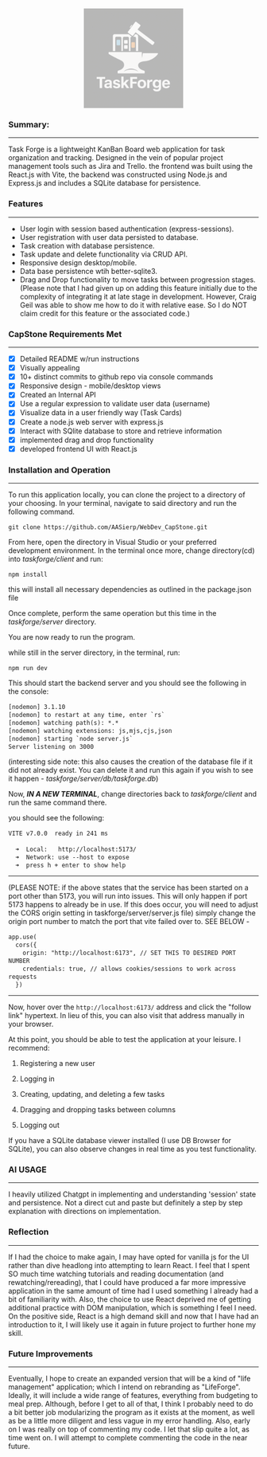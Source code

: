<h1><img src="./client/src/images/logodark.png" width = 200px style="display: block; margin: auto; opacity: .3;"></h1>

### Summary:

---

Task Forge is a lightweight KanBan Board web application for task organization and tracking. Designed in the vein of popular project management tools such as Jira and Trello. the frontend was built using the React.js with Vite, the backend was constructed using Node.js and Express.js and includes a SQLite database for persistence.

### Features

---

- User login with session based authentication (express-sessions).
- User registration with user data persisted to database.
- Task creation with database persistence.
- Task update and delete functionality via CRUD API.
- Responsive design desktop/mobile.
- Data base persistence wtih better-sqlite3.
- Drag and Drop functionality to move tasks between progression stages. (Please note that I had given up on adding this feature initially due to the complexity of integrating it at late stage in development. However, Craig Geil was able to show me how to do it with relative ease. So I do NOT claim credit for this feature or the associated code.)

### CapStone Requirements Met

---

- [x] Detailed README w/run instructions
- [x] Visually appealing
- [x] 10+ distinct commits to github repo via console commands
- [x] Responsive design - mobile/desktop views
- [x] Created an Internal API
- [x] Use a regular expression to validate user data (username)
- [x] Visualize data in a user friendly way (Task Cards)
- [x] Create a node.js web server with express.js
- [x] Interact with SQlite database to store and retrieve information
- [x] implemented drag and drop functionality
- [x] developed frontend UI with React.js

### Installation and Operation

---

To run this application locally, you can clone the project to a directory of your choosing.
In your terminal, navigate to said directory and run the following command.

```
git clone https://github.com/AASierp/WebDev_CapStone.git
```

From here, open the directory in Visual Studio or your preferred development environment.
In the terminal once more, change directory(cd) into _taskforge/client_ and run:

```
npm install
```

this will install all necessary dependencies as outlined in the package.json file

Once complete, perform the same operation but this time in the _taskforge/server_ directory.

You are now ready to run the program.

while still in the server directory, in the terminal, run:

```
npm run dev
```

This should start the backend server and you should see the following in the console:

```
[nodemon] 3.1.10
[nodemon] to restart at any time, enter `rs`
[nodemon] watching path(s): *.*
[nodemon] watching extensions: js,mjs,cjs,json
[nodemon] starting `node server.js`
Server listening on 3000
```

(interesting side note: this also causes the creation of the database file if it did not already exist. You can delete it and run this again if you wish to see it happen - _taskforge/server/db/taskforge.db_)

Now, _**IN A NEW TERMINAL**_, change directories back to _taskforge/client_ and run the same command there.

you should see the following:

```
VITE v7.0.0  ready in 241 ms

  ➜  Local:   http://localhost:5173/
  ➜  Network: use --host to expose
  ➜  press h + enter to show help
```

---

(PLEASE NOTE: if the above states that the service has been started on a port other than 5173, you will run into issues. This will only happen if port 5173 happens to already be in use. If this does occur, you will need to adjust the CORS origin setting in taskforge/server/server.js file) simply change the origin port number to match the port that vite failed over to. SEE BELOW -

```
app.use(
  cors({
    origin: "http://localhost:6173", // SET THIS TO DESIRED PORT NUMBER
    credentials: true, // allows cookies/sessions to work across requests
  })
```

---

Now, hover over the `http://localhost:6173/` address and click the "follow link" hypertext.
In lieu of this, you can also visit that address manually in your browser.

At this point, you should be able to test the application at your leisure. I recommend:

1. Registering a new user

2. Logging in

3. Creating, updating, and deleting a few tasks

4. Dragging and dropping tasks between columns

5. Logging out

If you have a SQLite database viewer installed (I use DB Browser for SQLite), you can also observe changes in real time as you test functionality.

### AI USAGE

---

I heavily utilized Chatgpt in implementing and understanding 'session' state and persistence.
Not a direct cut and paste but definitely a step by step explanation with directions on implementation.

### Reflection

---

If I had the choice to make again, I may have opted for vanilla js for the UI rather than dive headlong into attempting to learn React. I feel that I spent SO much time watching tutorials and reading documentation (and rewatching/rereading), that I could have produced a far more impressive application in the same amount of time had I used something I already had a bit of familiarity with. Also, the choice to use React deprived me of getting additional practice with DOM manipulation, which is something I feel I need. On the positive side, React is a high demand skill and now that I have had an introduction to it, I will likely use it again in future project to further hone my skill.

### Future Improvements

---

Eventually, I hope to create an expanded version that will be a kind of "life management" application; which I intend on rebranding as "LifeForge". Ideally, it will include a wide range of features, everything from budgeting to meal prep. Although, before I get to all of that, I think I probably need to do a bit better job modularizing the program as it exists at the moment, as well as be a little more diligent and less vague in my error handling. Also, early on I was really on top of commenting my code. I let that slip quite a lot, as time went on. I will attempt to complete commenting the code in the near future.
